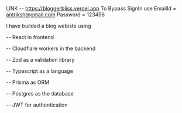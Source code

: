 LINK -- https://bloggerbliss.vercel.app 
To Bypass SignIn use 
EmailId = antriksh@gmail.com
Password = 123456

I have builded a blog webiste using

-- React in frontend

-- Cloudflare workers in the backend

-- Zod as a validation library

-- Typescript as a language 

-- Prisma as ORM

-- Postgres as the database

-- JWT for authentication
